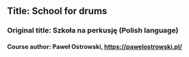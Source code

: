 ## Title: School for drums
### Original title: Szkoła na perkusję (Polish language)
#### Course author: Paweł Ostrowski, https://pawelostrowski.pl/
